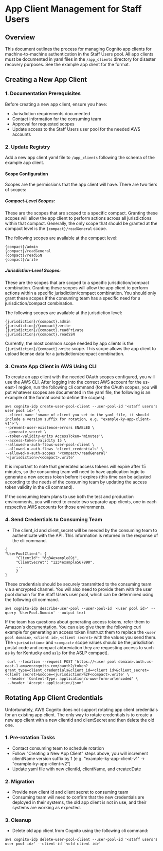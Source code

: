 # App Client Management for Staff Users

## Overview
This document outlines the process for managing Cognito app clients for machine-to-machine authentication in the Staff Users pool. All app clients must be documented in yaml files in the `/app_clients` directory for disaster recovery purposes. See the example app client for the format.

## Creating a New App Client

### 1. Documentation Prerequisites
Before creating a new app client, ensure you have:
- Jurisdiction requirements documented
- Contact information for the consuming team
- Approval for requested scopes
- Update access to the Staff Users user pool for the needed AWS accounts

### 2. Update Registry
Add a new app client yaml file to `/app_clients` following the schema of the example app client.

#### **Scope Configuration**
   Scopes are the permissions that the app client will have. There are two tiers of scopes:
   
##### **Compact-Level Scopes:** 
   These are the scopes that are scoped to a specific compact. Granting these scopes will allow the app client to perform actions across all jurisdictions within that compact.
   Generally, the only scope that should be granted at the compact level is the `{compact}/readGeneral` scope.

   The following scopes are available at the compact level:
   ```
   {compact}/admin
   {compact}/readGeneral
   {compact}/readSSN
   {compact}/write
   ```

##### **Jurisdiction-Level Scopes:**
   These are the scopes that are scoped to a specific jurisdiction/compact combination. Granting these scopes will allow the app client to perform actions within a specific jurisdiction/compact combination. You should only grant these scopes if the consuming team has a specific need for a jurisdiction/compact combination.

   The following scopes are available at the jurisdiction level:
   ```
   {jurisdiction}/{compact}.admin
   {jurisdiction}/{compact}.write
   {jurisdiction}/{compact}.readPrivate
   {jurisdiction}/{compact}.readSSN
   ```

   Currently, the most common scope needed by app clients is the `{jurisdiction}/{compact}.write` scope. This scope allows the app client to upload license data for a jurisdiction/compact combination.

### 3. Create App Client in AWS Using CLI
   To create an app client with the needed OAuth scopes configured, you will use the AWS CLI. After logging into the correct AWS account for the us-east-1 region, run the following cli command (for the OAuth scopes, you will put whatever scopes are documented in the yaml file, the following is an example of the format used to define the scopes):
   ```
   aws cognito-idp create-user-pool-client --user-pool-id '<staff users's user pool id>' \
   --client-name '<name of client you set in the yaml file, it should include a version suffix for rotation, e.g. "example-ky-app-client-v1">'\
   --prevent-user-existence-errors ENABLED \
   --generate-secret \
   --token-validity-units AccessToken='minutes'\
   --access-token-validity 15 \
   --allowed-o-auth-flows-user-pool-client \
   --allowed-o-auth-flows 'client_credentials' \
   --allowed-o-auth-scopes '<compact>/readGeneral' '<jurisdiction>/<compact>.write'
   ```

   It is important to note that generated access tokens will expire after 15 minutes, so the consuming team will need to have application logic to generate a new access token before it expires (this time can be adjusted according to the needs of the consuming team by updating the access token validity in the cli command).

   If the consuming team plans to use both the test and production environments, you will need to create two separate app clients, one in each respective AWS accounts for those environments.


### 4. **Send Credentials to Consuming Team**
   - The client_id and client_secret will be needed by the consuming team to authenticate with the API. This information is returned in the response of the cli command.
   ```
   {
   "UserPoolClient": {
        "ClientId": "6g34example89j",
        "ClientSecret": "1234example567890",
        ...
        }
   }
   ```

   These credentials should be securely transmitted to the consuming team via a encrypted channel. You will also need to provide them with the user pool domain for the Staff Users user pool, which can be determined using the following cli command.
   ```
   aws cognito-idp describe-user-pool --user-pool-id '<user pool id>' --query 'UserPool.Domain' --output text
   ```

   If the team has questions about generating access tokens, refer them to Amazon's [documentation](https://docs.aws.amazon.com/cognito/latest/developerguide/token-endpoint.html). You can also give them the following curl example for generating an access token (Instruct them to replace the `<user pool domain>`, `<client id>`, `<client secret>` with the values you send them. The `<jurisdiction>` and `<compact>` scope values should be the jurisdiction postal code and compact abbreviation they are requesting access to such as `ky` for Kentucky and `aslp` for the ASLP compact).
   ```
    curl --location --request POST 'https://<user pool domain>.auth.us-east-1.amazoncognito.com/oauth2/token?grant_type=client_credentials&client_id=<client id>&client_secret=<client secret>&scope=<jurisdiction>%2F<compact>.write' \
    --header 'Content-Type: application/x-www-form-urlencoded' \
    --header 'Accept: application/json'
   ```


## Rotating App Client Credentials
Unfortunately, AWS Cognito does not support rotating app client credentials for an existing app client. The only way to rotate credentials is to create a new app client with a new clientId and clientSecret and then delete the old one.

### 1. Pre-rotation Tasks
- Contact consuming team to schedule rotation
- Follow "Creating a New App Client" steps above, you will increment clientName version suffix by 1 (e.g. "example-ky-app-client-v1" -> "example-ky-app-client-v2")
- Update yaml file with new clientId, clientName, and createdDate

### 2. Migration
- Provide new client id and client secret to consuming team
- Consuming team will need to confirm that the new credentials are deployed in their systems, the old app client is not in use, and their systems are working as expected.

### 3. Cleanup
- Delete old app client from Cognito using the following cli command:
```
aws cognito-idp delete-user-pool-client --user-pool-id '<staff users's user pool id>' --client-id '<old client id>'
```
